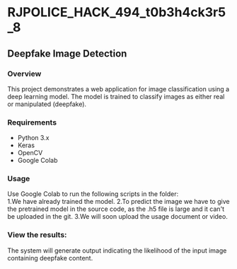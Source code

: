 # RJPOLICE_HACK_494_t0b3h4ck3r5_8

## Deepfake Image Detection

### Overview
This project demonstrates a web application for image classification using a deep learning model. The model is trained to classify images as either real or manipulated (deepfake).

### Requirements
- Python 3.x
- Keras
- OpenCV
- Google Colab

   
### Usage
Use Google Colab to run the following scripts in the folder:<br>
   1.We have already trained the model.
   2.To predict the image we have to give the pretrained model in the source code, as the .h5        file is large and it can't be uploaded in the git.
   3.We will soon upload the usage document or video.
   
### View the results:
The system will generate output indicating the likelihood of the input image containing deepfake content.
